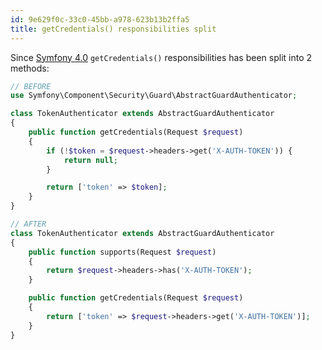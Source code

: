 ```yaml
---
id: 9e629f0c-33c0-45bb-a978-623b13b2ffa5
title: getCredentials() responsibilities split
---
```


Since [Symfony 4.0](20201109140137-symfony_4_0) `getCredentials()`
responsibilities has been split into 2 methods:

``` php
// BEFORE
use Symfony\Component\Security\Guard\AbstractGuardAuthenticator;

class TokenAuthenticator extends AbstractGuardAuthenticator
{
    public function getCredentials(Request $request)
    {
        if (!$token = $request->headers->get('X-AUTH-TOKEN')) {
            return null;
        }

        return ['token' => $token];
    }
}

// AFTER
class TokenAuthenticator extends AbstractGuardAuthenticator
{
    public function supports(Request $request)
    {
        return $request->headers->has('X-AUTH-TOKEN');
    }

    public function getCredentials(Request $request)
    {
        return ['token' => $request->headers->get('X-AUTH-TOKEN')];
    }
}

```

